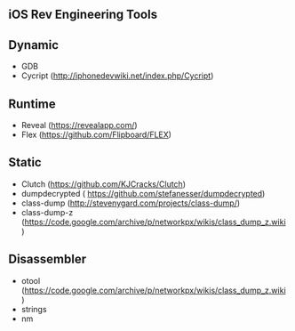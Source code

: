 ## iOS Rev Engineering Tools

Dynamic 
-------
- GDB
- Cycript (http://iphonedevwiki.net/index.php/Cycript)

Runtime 
-------
- Reveal (https://revealapp.com/)
- Flex (https://github.com/Flipboard/FLEX)

Static 
------
- Clutch (https://github.com/KJCracks/Clutch)
- dumpdecrypted ( https://github.com/stefanesser/dumpdecrypted)
- class-dump (http://stevenygard.com/projects/class-dump/)
- class-dump-z (https://code.google.com/archive/p/networkpx/wikis/class_dump_z.wiki)

Disassembler
-------
- otool (https://code.google.com/archive/p/networkpx/wikis/class_dump_z.wiki)
- strings
- nm
